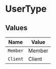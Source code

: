 # UserType


## Values

| Name     | Value    |
| -------- | -------- |
| `Member` | Member   |
| `Client` | Client   |